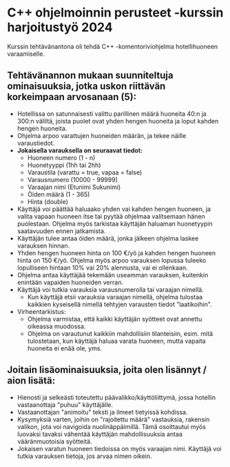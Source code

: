# C++ ohjelmoinnin perusteet -kurssin harjoitustyö 2024
Kurssin tehtävänantona oli tehdä C++ -komentoriviohjelma hotellihuoneen varaamiselle.  
  
## Tehtävänannon mukaan suunniteltuja ominaisuuksia, jotka uskon riittävän korkeimpaan arvosanaan (5):
- Hotellissa on satunnaisesti valittu parillinen määrä huoneita 40:n ja 300:n väliltä, joista puolet ovat yhden hengen huoneita ja loput kahden hengen huoneita.
- Ohjelma arpoo varattujen huoneiden määrän, ja tekee näille varaustiedot.
- **Jokaisella varauksella on seuraavat tiedot:**
  - Huoneen numero (1 - n)
  - Huonetyyppi (1hh tai 2hh)
  - Varaustila (varattu = true, vapaa = false)
  - Varausnumero (10000 - 99999)
  - Varaajan nimi (Etunimi Sukunimi)
  - Öiden määrä (1 - 365)
  - Hinta (double)
- Käyttäjä voi päättää haluaako yhden vai kahden hengen huoneen, ja valita vapaan huoneen itse tai pyytää ohjelmaa valitsemaan hänen puolestaan. Ohjelma myös tarkistaa käyttäjän haluaman huonetyypin saatavuuden ennen jatkamista.
- Käyttäjän tulee antaa öiden määrä, jonka jälkeen ohjelma laskee varauksen hinnan.
- Yhden hengen huoneen hinta on 100 €/yö ja kahden hengen huoneen hinta on 150 €/yö. Ohjelma myös arpoo varauksen lopussa tuleeko lopulliseen hintaan 10% vai 20% alennusta, vai ei ollenkaan.
- Ohjelma antaa käyttäjää tekemään useamman varauksen, kuitenkin enintään vapaiden huoneiden verran.
- Käyttäjä voi tutkia varauksia varausnumerolla tai varaajan nimellä.
  - Kun käyttäjä etsii varauksia varaajan nimellä, ohjelma tulostaa kaikkien kyseisellä nimellä tehtyjen varausten tiedot "laatikoihin".
- Virheentarkistus:
  - Ohjelma varmistaa, että kaikki käyttäjän syötteet ovat annettu oikeassa muodossa.
  - Ohjelma on varautunut kaikkiin mahdollisiin tilanteisiin, esim. mitä tulostetaan, kun käyttäjä haluaa varata huoneen, mutta vapaita huoneita ei enää ole, yms.
  
## Joitain lisäominaisuuksia, joita olen lisännyt / aion lisätä:
- Hienosti ja selkeästi toteutettu päävalikko/käyttöliittymä, jossa hotellin vastaanottaja "puhuu" käyttäjälle.
- Vastaanottajan "animoitu" teksti ja ilmeet tietyissä kohdissa.
- Kysymyksiä varten, joihin on "rajoitettu määrä" vastauksia, rakensin valikon, jota voi navigoida nuolinäppäimillä. Tämä osoittautui myös luovaksi tavaksi vähentää käyttäjän mahdollisuuksia antaa vääränmuotoisia syötteitä.
- Jokaisen varatun huoneen tiedoissa on myös varaajan nimi. Käyttäjä voi tutkia varauksen tietoja, jos arvaa nimen oikein.
